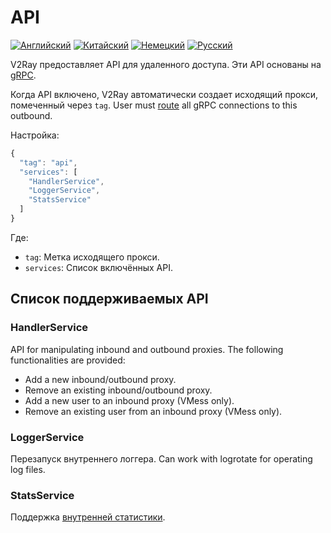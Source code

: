 # API

[![Английский](../resources/english.svg)](https://www.v2ray.com/en/configuration/api.html) [![Китайский](../resources/chinese.svg)](https://www.v2ray.com/chapter_02/api.html) [![Немецкий](../resources/german.svg)](https://www.v2ray.com/de/configuration/api.html) [![Русский](../resources/russian.svg)](https://www.v2ray.com/ru/configuration/api.html)

V2Ray предоставляет API для удаленного доступа. Эти API основаны на [gRPC](https://grpc.io/).

Когда API включено, V2Ray автоматически создает исходящий прокси, помеченный через `tag`. User must [route](routing.md) all gRPC connections to this outbound.

Настройка:

```javascript
{
  "tag": "api",
  "services": [
    "HandlerService",
    "LoggerService",
    "StatsService"
  ]
}
```

Где:

* `tag`: Метка исходящего прокси.
* `services`: Список включённых API.

## Список поддерживаемых API

### HandlerService

API for manipulating inbound and outbound proxies. The following functionalities are provided:

* Add a new inbound/outbound proxy.
* Remove an existing inbound/outbound proxy.
* Add a new user to an inbound proxy (VMess only).
* Remove an existing user from an inbound proxy (VMess only).

### LoggerService

Перезапуск внутреннего логгера. Can work with logrotate for operating log files.

### StatsService

Поддержка [внутренней статистики](stats.md).